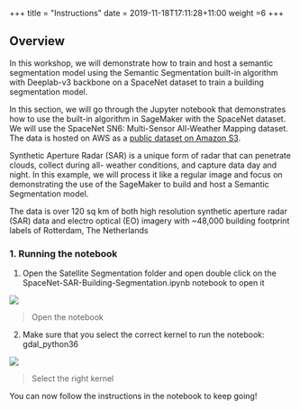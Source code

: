+++
title = "Instructions"
date = 2019-11-18T17:11:28+11:00
weight =6
+++


## Overview

In this workshop, we will demonstrate how to train and host a semantic segmentation model using the Semantic Segmentation built-in algorithm with Deeplab-v3 backbone on a SpaceNet dataset to train a building segmentation model.

In this section, we will go through the Jupyter notebook that demonstrates how to use the built-in algorithm in SageMaker with the SpaceNet dataset. We will use the SpaceNet SN6: Multi-Sensor All-Weather Mapping dataset. The data is hosted on AWS as a [public dataset on Amazon S3](https://registry.opendata.aws/spacenet/). 

Synthetic Aperture Radar (SAR) is a unique form of radar that can penetrate clouds, collect during all- weather conditions, and capture data day and night. In this example, we will process it like a regular image and focus on demonstrating the use of the SageMaker to build and host a Semantic Segmentation model.


The data is over 120 sq km of both high resolution synthetic aperture radar (SAR) data and electro optical (EO) imagery with ~48,000 building footprint labels of Rotterdam, The Netherlands

### 1. Running the notebook

1. Open the Satellite Segmentation folder and open double click on the SpaceNet-SAR-Building-Segmentation.ipynb notebook to open it


![](/images/computer-vision-sagemaker/notebook.png)
> Open the notebook

2. Make sure that you select the correct kernel to run the notebook: gdal_python36

![](/images/computer-vision-sagemaker/kernel.png)
> Select the right kernel

You can now follow the instructions in the notebook to keep going!
